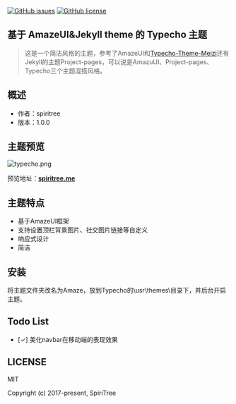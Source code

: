 [![GitHub issues](https://img.shields.io/github/issues/SpiriTree/Typecho-theme-amaze.svg?style=flat-square)](https://github.com/SpiriTree/Typecho-theme-amaze/issues)
[![GitHub license](https://img.shields.io/badge/license-MIT-blue.svg?style=flat-square)](https://raw.githubusercontent.com/SpiriTree/Typecho-theme-amaze/master/LICENSE)

## 基于 AmazeUI&Jekyll theme 的 Typecho 主题
> 这是一个简洁风格的主题，参考了AmazeUI和[Typecho-Theme-Meizi](https://github.com/tlerbao/Typecho-Theme-Meizi)还有Jekyll的主题Project-pages，可以说是AmazuUI、Project-pages、Typecho三个主题混搭风格。



## 概述

- 作者：spiritree
- 版本：1.0.0

## 主题预览
![typecho.png](https://i.loli.net/2017/07/29/597bf17f1bb63.png)


预览地址：**[spiritree.me](https://spiritree.me)**

## 主题特点
- 基于AmazeUI框架
- 支持设置顶栏背景图片、社交图片链接等自定义
- 响应式设计
- 简洁

## 安装
将主题文件夹改名为Amaze，放到Typecho的\usr\themes\目录下，并后台开启主题。

## Todo List
- [✓] 美化navbar在移动端的表现效果

## LICENSE

MIT

Copyright (c) 2017-present, SpiriTree